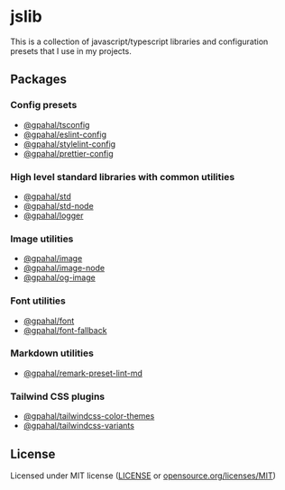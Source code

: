 # jslib

This is a collection of javascript/typescript libraries and configuration presets that I use in my projects.

## Packages

### Config presets

- [@gpahal/tsconfig](/packages/tsconfig/)
- [@gpahal/eslint-config](/packages/eslint-config)
- [@gpahal/stylelint-config](/packages/stylelint-config)
- [@gpahal/prettier-config](/packages/prettier-config)

### High level standard libraries with common utilities

- [@gpahal/std](/packages/std)
- [@gpahal/std-node](/packages/std-node)
- [@gpahal/logger](/packages/logger)

### Image utilities

- [@gpahal/image](/packages/image)
- [@gpahal/image-node](/packages/image-node)
- [@gpahal/og-image](/packages/og-image)

### Font utilities

- [@gpahal/font](/packages/font)
- [@gpahal/font-fallback](/packages/font-fallback)

### Markdown utilities

- [@gpahal/remark-preset-lint-md](/packages/remark-preset-lint-md)

### Tailwind CSS plugins

- [@gpahal/tailwindcss-color-themes](/packages/tailwindcss-color-themes)
- [@gpahal/tailwindcss-variants](/packages/tailwindcss-variants)

## License

Licensed under MIT license ([LICENSE](LICENSE) or [opensource.org/licenses/MIT](https://opensource.org/licenses/MIT))
